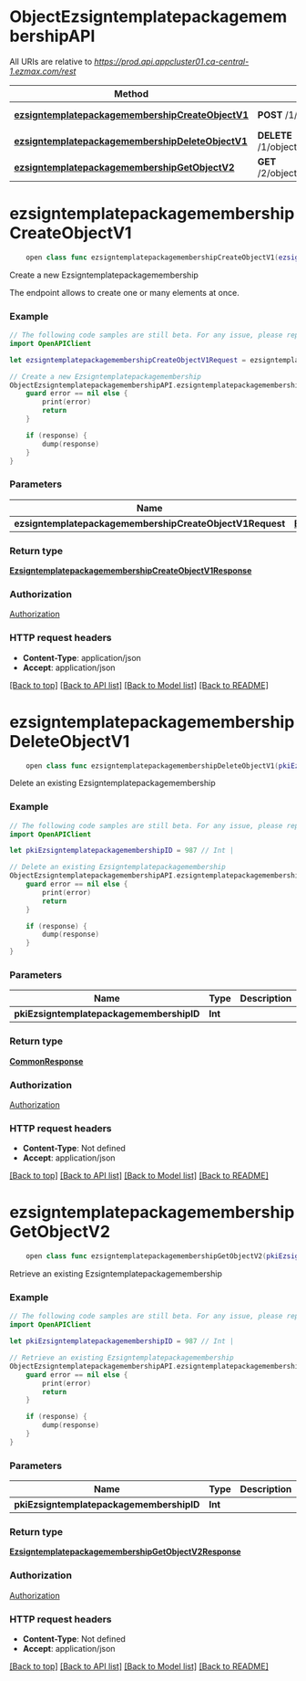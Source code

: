 # ObjectEzsigntemplatepackagemembershipAPI

All URIs are relative to *https://prod.api.appcluster01.ca-central-1.ezmax.com/rest*

Method | HTTP request | Description
------------- | ------------- | -------------
[**ezsigntemplatepackagemembershipCreateObjectV1**](ObjectEzsigntemplatepackagemembershipAPI.md#ezsigntemplatepackagemembershipcreateobjectv1) | **POST** /1/object/ezsigntemplatepackagemembership | Create a new Ezsigntemplatepackagemembership
[**ezsigntemplatepackagemembershipDeleteObjectV1**](ObjectEzsigntemplatepackagemembershipAPI.md#ezsigntemplatepackagemembershipdeleteobjectv1) | **DELETE** /1/object/ezsigntemplatepackagemembership/{pkiEzsigntemplatepackagemembershipID} | Delete an existing Ezsigntemplatepackagemembership
[**ezsigntemplatepackagemembershipGetObjectV2**](ObjectEzsigntemplatepackagemembershipAPI.md#ezsigntemplatepackagemembershipgetobjectv2) | **GET** /2/object/ezsigntemplatepackagemembership/{pkiEzsigntemplatepackagemembershipID} | Retrieve an existing Ezsigntemplatepackagemembership


# **ezsigntemplatepackagemembershipCreateObjectV1**
```swift
    open class func ezsigntemplatepackagemembershipCreateObjectV1(ezsigntemplatepackagemembershipCreateObjectV1Request: EzsigntemplatepackagemembershipCreateObjectV1Request, completion: @escaping (_ data: EzsigntemplatepackagemembershipCreateObjectV1Response?, _ error: Error?) -> Void)
```

Create a new Ezsigntemplatepackagemembership

The endpoint allows to create one or many elements at once.

### Example
```swift
// The following code samples are still beta. For any issue, please report via http://github.com/OpenAPITools/openapi-generator/issues/new
import OpenAPIClient

let ezsigntemplatepackagemembershipCreateObjectV1Request = ezsigntemplatepackagemembership-createObject-v1-Request(aObjEzsigntemplatepackagemembership: [ezsigntemplatepackagemembership-RequestCompound(pkiEzsigntemplatepackagemembershipID: 123, fkiEzsigntemplatepackageID: 123, fkiEzsigntemplateID: 123)]) // EzsigntemplatepackagemembershipCreateObjectV1Request | 

// Create a new Ezsigntemplatepackagemembership
ObjectEzsigntemplatepackagemembershipAPI.ezsigntemplatepackagemembershipCreateObjectV1(ezsigntemplatepackagemembershipCreateObjectV1Request: ezsigntemplatepackagemembershipCreateObjectV1Request) { (response, error) in
    guard error == nil else {
        print(error)
        return
    }

    if (response) {
        dump(response)
    }
}
```

### Parameters

Name | Type | Description  | Notes
------------- | ------------- | ------------- | -------------
 **ezsigntemplatepackagemembershipCreateObjectV1Request** | [**EzsigntemplatepackagemembershipCreateObjectV1Request**](EzsigntemplatepackagemembershipCreateObjectV1Request.md) |  | 

### Return type

[**EzsigntemplatepackagemembershipCreateObjectV1Response**](EzsigntemplatepackagemembershipCreateObjectV1Response.md)

### Authorization

[Authorization](../README.md#Authorization)

### HTTP request headers

 - **Content-Type**: application/json
 - **Accept**: application/json

[[Back to top]](#) [[Back to API list]](../README.md#documentation-for-api-endpoints) [[Back to Model list]](../README.md#documentation-for-models) [[Back to README]](../README.md)

# **ezsigntemplatepackagemembershipDeleteObjectV1**
```swift
    open class func ezsigntemplatepackagemembershipDeleteObjectV1(pkiEzsigntemplatepackagemembershipID: Int, completion: @escaping (_ data: CommonResponse?, _ error: Error?) -> Void)
```

Delete an existing Ezsigntemplatepackagemembership



### Example
```swift
// The following code samples are still beta. For any issue, please report via http://github.com/OpenAPITools/openapi-generator/issues/new
import OpenAPIClient

let pkiEzsigntemplatepackagemembershipID = 987 // Int | 

// Delete an existing Ezsigntemplatepackagemembership
ObjectEzsigntemplatepackagemembershipAPI.ezsigntemplatepackagemembershipDeleteObjectV1(pkiEzsigntemplatepackagemembershipID: pkiEzsigntemplatepackagemembershipID) { (response, error) in
    guard error == nil else {
        print(error)
        return
    }

    if (response) {
        dump(response)
    }
}
```

### Parameters

Name | Type | Description  | Notes
------------- | ------------- | ------------- | -------------
 **pkiEzsigntemplatepackagemembershipID** | **Int** |  | 

### Return type

[**CommonResponse**](CommonResponse.md)

### Authorization

[Authorization](../README.md#Authorization)

### HTTP request headers

 - **Content-Type**: Not defined
 - **Accept**: application/json

[[Back to top]](#) [[Back to API list]](../README.md#documentation-for-api-endpoints) [[Back to Model list]](../README.md#documentation-for-models) [[Back to README]](../README.md)

# **ezsigntemplatepackagemembershipGetObjectV2**
```swift
    open class func ezsigntemplatepackagemembershipGetObjectV2(pkiEzsigntemplatepackagemembershipID: Int, completion: @escaping (_ data: EzsigntemplatepackagemembershipGetObjectV2Response?, _ error: Error?) -> Void)
```

Retrieve an existing Ezsigntemplatepackagemembership



### Example
```swift
// The following code samples are still beta. For any issue, please report via http://github.com/OpenAPITools/openapi-generator/issues/new
import OpenAPIClient

let pkiEzsigntemplatepackagemembershipID = 987 // Int | 

// Retrieve an existing Ezsigntemplatepackagemembership
ObjectEzsigntemplatepackagemembershipAPI.ezsigntemplatepackagemembershipGetObjectV2(pkiEzsigntemplatepackagemembershipID: pkiEzsigntemplatepackagemembershipID) { (response, error) in
    guard error == nil else {
        print(error)
        return
    }

    if (response) {
        dump(response)
    }
}
```

### Parameters

Name | Type | Description  | Notes
------------- | ------------- | ------------- | -------------
 **pkiEzsigntemplatepackagemembershipID** | **Int** |  | 

### Return type

[**EzsigntemplatepackagemembershipGetObjectV2Response**](EzsigntemplatepackagemembershipGetObjectV2Response.md)

### Authorization

[Authorization](../README.md#Authorization)

### HTTP request headers

 - **Content-Type**: Not defined
 - **Accept**: application/json

[[Back to top]](#) [[Back to API list]](../README.md#documentation-for-api-endpoints) [[Back to Model list]](../README.md#documentation-for-models) [[Back to README]](../README.md)

